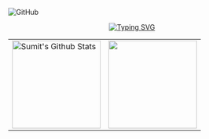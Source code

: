 
![GitHub](https://github.com/HackWithSumit/HackWithSumit/assets/120317751/50cadf39-b597-4486-8e87-0d5da77d44f5)



<p align="center">
<a href="https://github.com/HackWithSumit">
    <img src="https://readme-typing-svg.demolab.com?font=Georgia&size=18&duration=2000&pause=100&multiline=true&width=500&height=80&lines=Sumit+Ghosh;Researcher+%7C+Cybersecurity+Student+%7C+Android+Developer;Python Programmer+%7C+WebApplication Pentester+%7C+" alt="Typing SVG" />
</a>
<br/>

                                                            


</p>  

  





<p align="center">
<table>
<tr>
  
  <td>
  <a href="https://github.com/HackWithSumit">
  <img align="center" src="https://github-readme-stats-samirpaul.vercel.app/api?username=HackWithSumit&show_icons=true&include_all_commits=true&theme=dark" alt="Sumit's Github Stats" height="180rem" />
  </a>
  </td>
    
  <td> 
<a href="https://github.com/HackWithSumit"><img align="center" src="https://github-readme-stats-samirpaul.vercel.app/api/top-langs/?username=HackWithSumit&layout=compact&theme=dark" height="180rem"/></a>
  </td>
    
</tr>
</table>
</p>

<p align=center>
    

    
</p>    
